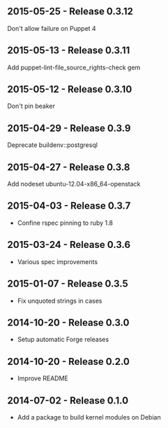 ## 2015-05-25 - Release 0.3.12

Don't allow failure on Puppet 4

## 2015-05-13 - Release 0.3.11

Add puppet-lint-file_source_rights-check gem

## 2015-05-12 - Release 0.3.10

Don't pin beaker

## 2015-04-29 - Release 0.3.9

Deprecate buildenv::postgresql

## 2015-04-27 - Release 0.3.8

Add nodeset ubuntu-12.04-x86_64-openstack

## 2015-04-03 - Release 0.3.7

- Confine rspec pinning to ruby 1.8

## 2015-03-24 - Release 0.3.6

- Various spec improvements

## 2015-01-07 - Release 0.3.5

- Fix unquoted strings in cases

## 2014-10-20 - Release 0.3.0

- Setup automatic Forge releases

## 2014-10-20 - Release 0.2.0

- Improve README

## 2014-07-02 - Release 0.1.0

- Add a package to build kernel modules on Debian
